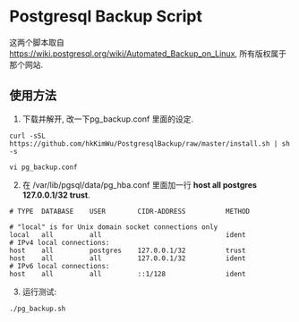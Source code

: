 # Postgresql Backup Script

这两个脚本取自 https://wiki.postgresql.org/wiki/Automated_Backup_on_Linux, 所有版权属于那个网站.

## 使用方法
1. 下载并解开, 改一下pg_backup.conf 里面的设定.
  ```
  curl -sSL https://github.com/hkKimWu/PostgresqlBackup/raw/master/install.sh | sh -s

  vi pg_backup.conf
  ```
2. 在 /var/lib/pgsql/data/pg_hba.conf 里面加一行 **host    all         postgres    127.0.0.1/32          trust**.
  ```
  # TYPE  DATABASE    USER        CIDR-ADDRESS          METHOD

  # "local" is for Unix domain socket connections only
  local   all         all                               ident
  # IPv4 local connections:
  host    all         postgres    127.0.0.1/32          trust
  host    all         all         127.0.0.1/32          ident
  # IPv6 local connections:
  host    all         all         ::1/128               ident
  ```
3. 运行测试:
  ```
  ./pg_backup.sh
  ```
